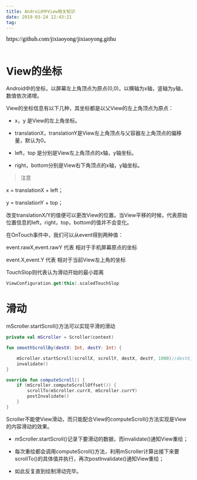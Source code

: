 ```yaml
---
title: Android中View相关知识
date: 2019-03-24 12:43:21
tag: 
---
```


<script src="https://jixiaoyong.github.io/js/edit_on_github.js"></script>
<iframe id="iframeid" scrolling=false height="35" frameborder="no" border="0" marginwidth="0" marginheight="0" onload="Javascript:editOnGithub()" srcdoc="<div id=&quot;url&quot;>https://github.com/jixiaoyong/jixiaoyong.github.io/blob/hexo_blog/blog/source/_posts/Android%E4%B8%ADView%E7%9B%B8%E5%85%B3%E7%9F%A5%E8%AF%86.md</div>"></iframe>

# View的坐标

Android中的坐标，以屏幕左上角顶点为原点(0,0)，以横轴为x轴，竖轴为y轴，数值依次递增。

View的坐标信息有以下几种，其坐标都是以父View的左上角顶点为原点：

* x，y 是View的左上角坐标。

* translationX，translationY是View左上角顶点与父容器左上角顶点的偏移量，默认为0。

* left，top 是分别是View左上角顶点的x轴，y轴坐标。

* right，bottom分别是View右下角顶点的x轴，y轴坐标。

> 注意

x = translationX + left；

y = translationY + top；

改变translationX/Y的值便可以更改View的位置。当View平移的时候，代表原始位置信息的left，right，top，bottom的值并不会变化。

在OnTouch事件中，我们可以从event得到两种值：

event.rawX,event.rawY 代表 相对于手机屏幕原点的坐标

event.X,event.Y 代表 相对于当前View左上角的坐标

TouchSlop则代表认为滑动开始的最小距离

```kotlin
ViewConfiguration.get(this).scaledTouchSlop
```

# 滑动

mScroller.startScroll()方法可以实现平滑的滑动

```kotlin
private val mScroller = Scroller(context)

fun smoothScrollBy(destX: Int, destY: Int) {

    mScroller.startScroll(scrollX, scrollY, destX, destY, 1000)//destX, destY的值如果是正的话，会向左，上方移动
    invalidate()
}

override fun computeScroll() {
    if (mScroller.computeScrollOffset()) {
        scrollTo(mScroller.currX, mScroller.currY)
        postInvalidate()
    }
}
```

Scroller不能使View滑动，而只能配合View的computeScroll()方法实现是View的内容滑动的效果。

* mScroller.startScroll()记录下要滑动的数据，而invalidate()通知View重绘；

* 每次重绘都会调用computeScroll()方法，利用mScroller计算出接下来要scrollTo()的具体值并执行，再次postInvalidate()通知View重绘；

* 如此反复直到绘制滑动完毕。

